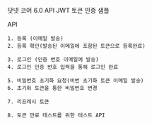 닷넷 코어 6.0 API JWT 토큰 인증 샘플

API
```
1. 등록 (이메일 발송)
2. 등록 확인(발송된 이메일에 포함된 토큰으로 등록완료)

3. 로그인 (인증 번호 이메일에 발송)
4. 로그인 인증 번호 입력을 통해 로그인 완료

5. 비밀번호 초기화 요청(비번 초기화 토큰 이메일 발송)
6. 초기화 토큰을 통한 비밀번호 변경 

7. 리프레시 토큰

8. 토큰 만료 테스트를 위한 테스트 API
```
